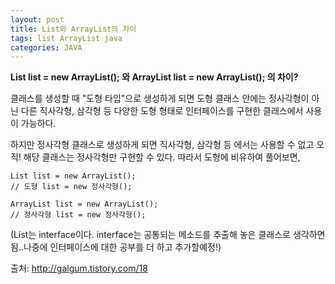 ```yaml
---
layout: post
title: List와 ArrayList의 차이
tags: list ArrayList java
categories: JAVA
---
```




**List list = new ArrayList(); 와 ArrayList list = new ArrayList(); 의 차이?**

클래스를 생성할 때 "도형 타입"으로 생성하게 되면 도형 클래스 안에는 정사각형이 아닌 다른 직사각형, 삼각형 등 다양한 도형 형태로 인터페이스를 구현한 클래스에서 사용이 가능하다.

하지만 정사각형 클래스로 생성하게 되면 직사각형, 삼각형 등 에서는 사용할 수 없고 오직! 해당 클래스는 정사각형만 구현할 수 있다. 따라서 도형에 비유하여 풀어보면,

    List list = new ArrayList();
    // 도형 list = new 정사각형();

    ArrayList list = new ArrayList();
    // 정사각형 list = new 정사각형();

(List는 interface이다. interface는 공통되는 메소드를 추출해 놓은 클래스로 생각하면 됨..나중에 인터페이스에 대한 공부를 더 하고 추가할예정!)

출처: http://galgum.tistory.com/18
